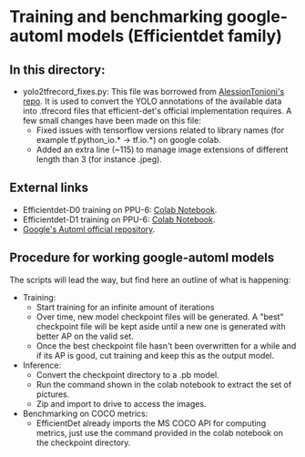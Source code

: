 # Training and benchmarking google-automl models (Efficientdet family)

## In this directory:
- yolo2tfrecord_fixes.py: This file was borrowed from [AlessionTonioni's repo](https://github.com/AlessioTonioni/tf-objdetector). It is used to convert the YOLO annotations of the available data into .tfrecord files that efficient-det's official implementation requires. A few small changes have been made on this file:  
  - Fixed issues with tensorflow versions related to library names (for example tf.python_io.\* -> tf.io.\*) on google colab.
  - Added an extra line (~115) to manage image extensions of different length than 3 (for instance .jpeg).
 
## External links
- Efficientdet-D0 training on PPU-6: [Colab Notebook](https://colab.research.google.com/drive/1mDyDFU5wtjKFR-EG05un8POHEaTs0W1B#scrollTo=uEG-D99zit7U).
- Efficientdet-D1 training on PPU-6: [Colab Notebook]().
- [Google's Automl official repository](https://github.com/google/automl).


## Procedure for working google-automl models
The scripts will lead the way, but find here an outline of what is happening:
- Training:
  - Start training for an infinite amount of iterations
  - Over time, new model checkpoint files will be generated. A "best" checkpoint file will be kept aside until a new one is generated with better AP on the valid set. 
  - Once the best checkpoint file hasn't been overwritten for a while and if its AP is good, cut training and keep this as the output model.
- Inference:
  - Convert the checkpoint directory to a .pb model.
  - Run the command shown in the colab notebook to extract the set of pictures.
  - Zip and import to drive to access the images.
- Benchmarking on COCO metrics:
  - EfficientDet already imports the MS COCO API for computing metrics, just use the command provided in the colab notebook on the checkpoint directory.


